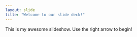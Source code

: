 ```yaml
---
layout: slide
title: "Welcome to our slide deck!"
---
```

This is my awesome slideshow.
Use the right arrow to begin!
